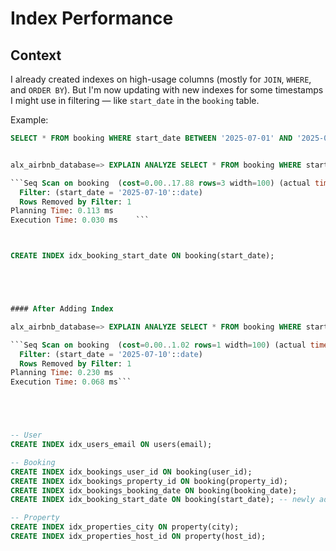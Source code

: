 # Index Performance

## Context

I already created indexes on high-usage columns (mostly for `JOIN`, `WHERE`, and `ORDER BY`). But I'm now updating with new indexes for some timestamps I might use in filtering — like `start_date` in the `booking` table.

Example:

```sql
SELECT * FROM booking WHERE start_date BETWEEN '2025-07-01' AND '2025-07-31';


alx_airbnb_database=> EXPLAIN ANALYZE SELECT * FROM booking WHERE start_date='2025-07-10';

```Seq Scan on booking  (cost=0.00..17.88 rows=3 width=100) (actual time=0.012..0.013 rows=1 loops=1)
  Filter: (start_date = '2025-07-10'::date)
  Rows Removed by Filter: 1
Planning Time: 0.113 ms
Execution Time: 0.030 ms    ```



CREATE INDEX idx_booking_start_date ON booking(start_date);





#### After Adding Index

alx_airbnb_database=> EXPLAIN ANALYZE SELECT * FROM booking WHERE start_date='2025-07-10';

```Seq Scan on booking  (cost=0.00..1.02 rows=1 width=100) (actual time=0.030..0.033 rows=1 loops=1)
  Filter: (start_date = '2025-07-10'::date)
  Rows Removed by Filter: 1
Planning Time: 0.230 ms
Execution Time: 0.068 ms```





-- User
CREATE INDEX idx_users_email ON users(email);

-- Booking
CREATE INDEX idx_bookings_user_id ON booking(user_id);
CREATE INDEX idx_bookings_property_id ON booking(property_id);
CREATE INDEX idx_bookings_booking_date ON booking(booking_date);
CREATE INDEX idx_booking_start_date ON booking(start_date); -- newly added

-- Property
CREATE INDEX idx_properties_city ON property(city);
CREATE INDEX idx_properties_host_id ON property(host_id);
